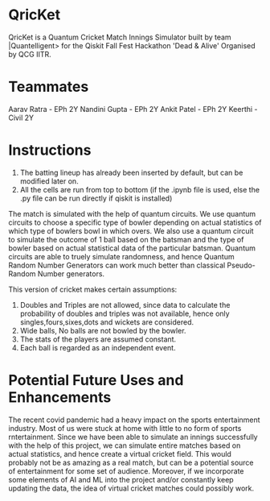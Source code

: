 # QricKet
QricKet is a Quantum Cricket Match Innings Simulator built by team |Quantelligent> for the Qiskit Fall Fest Hackathon 'Dead &amp; Alive' Organised by QCG IITR. 

# Teammates
Aarav Ratra - EPh 2Y
Nandini Gupta - EPh 2Y
Ankit Patel - EPh 2Y
Keerthi - Civil 2Y

# Instructions
1. The batting lineup has already been inserted by default, but can be modified later on.
2. All the cells are run from top to bottom (if the .ipynb file is used, else the .py file can be run directly if qiskit is installed) 

The match is simulated with the help of quantum circuits.
We use quantum circuits to choose a specific type of bowler depending on actual statistics of which type of bowlers bowl in which overs.
We also use a quantum circuit to simulate the outcome of 1 ball based on the batsman and the type of bowler based on actual statistical data of the particular batsman. Quantum circuits are able to truely simulate randomness, and hence Quantum Random Number Generators can work much better than classical Pseudo-Random Number generators. 

This version of cricket makes certain assumptions:
1. Doubles and Triples are not allowed, since data to calculate the probability of doubles and triples was not available, hence only singles,fours,sixes,dots and wickets are considered.
2. Wide balls, No balls are not bowled by the bowler.
3. The stats of the players are assumed constant.
4. Each ball is regarded as an independent event.

# Potential Future Uses and Enhancements
The recent covid pandemic had a heavy impact on the sports entertainment industry. Most of us were stuck at home with little to no form of sports rntertainment. Since we have been able to simulate an innings successfully with the help of this project, we can simulate entire matches based on actual statistics, and hence create a virtual cricket field. This would probably not be as amazing as a real match, but can be a potential source of entertainment for some set of audience. Moreover, if we incorporate some elements of AI and ML into the project and/or constantly keep updating the data, the idea of virtual cricket matches could possibly work.

